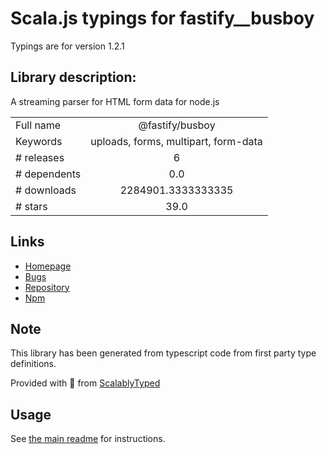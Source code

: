 
# Scala.js typings for fastify__busboy

Typings are for version 1.2.1

## Library description:
A streaming parser for HTML form data for node.js

|                    |                 |
| ------------------ | :-------------: |
| Full name          | @fastify/busboy |
| Keywords           | uploads, forms, multipart, form-data |
| # releases         | 6 |
| # dependents       | 0.0 |
| # downloads        | 2284901.3333333335 |
| # stars            | 39.0 |

## Links
- [Homepage](https://github.com/fastify/busboy#readme)
- [Bugs](https://github.com/fastify/busboy/issues)
- [Repository](https://github.com/fastify/busboy)
- [Npm](https://www.npmjs.com/package/%40fastify%2Fbusboy)
    


## Note
This library has been generated from typescript code from first party type definitions.

Provided with :purple_heart: from [ScalablyTyped](https://github.com/oyvindberg/ScalablyTyped)

## Usage
See [the main readme](../../readme.md) for instructions.


